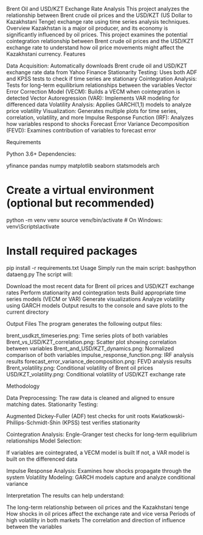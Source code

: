 Brent Oil and USD/KZT Exchange Rate Analysis
This project analyzes the relationship between Brent crude oil prices and the USD/KZT (US Dollar to Kazakhstani Tenge) exchange rate using time series analysis techniques.
Overview
Kazakhstan is a major oil producer, and its economy is significantly influenced by oil prices. This project examines the potential cointegration relationship between Brent crude oil prices and the USD/KZT exchange rate to understand how oil price movements might affect the Kazakhstani currency.
Features

Data Acquisition: Automatically downloads Brent crude oil and USD/KZT exchange rate data from Yahoo Finance
Stationarity Testing: Uses both ADF and KPSS tests to check if time series are stationary
Cointegration Analysis: Tests for long-term equilibrium relationships between the variables
Vector Error Correction Model (VECM): Builds a VECM when cointegration is detected
Vector Autoregression (VAR): Implements VAR modeling for differenced data
Volatility Analysis: Applies GARCH(1,1) models to analyze price volatility
Visualization: Generates multiple plots for time series, correlation, volatility, and more
Impulse Response Function (IRF): Analyzes how variables respond to shocks
Forecast Error Variance Decomposition (FEVD): Examines contribution of variables to forecast error

Requirements

Python 3.6+
Dependencies:

yfinance
pandas
numpy
matplotlib
seaborn
statsmodels
arch




# Create a virtual environment (optional but recommended)
python -m venv venv
source venv/bin/activate  # On Windows: venv\Scripts\activate

# Install required packages
pip install -r requirements.txt
Usage
Simply run the main script:
bashpython dataeng.py
The script will:

Download the most recent data for Brent oil prices and USD/KZT exchange rates
Perform stationarity and cointegration tests
Build appropriate time series models (VECM or VAR)
Generate visualizations
Analyze volatility using GARCH models
Output results to the console and save plots to the current directory

Output Files
The program generates the following output files:

brent_usdkzt_timeseries.png: Time series plots of both variables
Brent_vs_USD/KZT_correlation.png: Scatter plot showing correlation between variables
Brent_and_USD/KZT_dynamics.png: Normalized comparison of both variables
impulse_response_function.png: IRF analysis results
forecast_error_variance_decomposition.png: FEVD analysis results
Brent_volatility.png: Conditional volatility of Brent oil prices
USD/KZT_volatility.png: Conditional volatility of USD/KZT exchange rate

Methodology

Data Preprocessing: The raw data is cleaned and aligned to ensure matching dates.
Stationarity Testing:

Augmented Dickey-Fuller (ADF) test checks for unit roots
Kwiatkowski-Phillips-Schmidt-Shin (KPSS) test verifies stationarity


Cointegration Analysis: Engle-Granger test checks for long-term equilibrium relationships
Model Selection:

If variables are cointegrated, a VECM model is built
If not, a VAR model is built on the differenced data


Impulse Response Analysis: Examines how shocks propagate through the system
Volatility Modeling: GARCH models capture and analyze conditional variance

Interpretation
The results can help understand:

The long-term relationship between oil prices and the Kazakhstani tenge
How shocks in oil prices affect the exchange rate and vice versa
Periods of high volatility in both markets
The correlation and direction of influence between the variables
